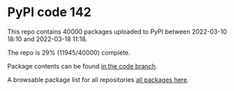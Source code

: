# PyPI code 142

This repo contains 40000 packages uploaded to PyPI between 
2022-03-10 18:10 and 2022-03-18 11:18.

The repo is 29% (11945/40000) complete.

Package contents can be found [in the code branch](https://github.com/pypi-data/pypi-mirror-142/tree/code/packages).

A browsable package list for all repositories [all packages here](https://pypi-data.github.io/website/repositories/pypi-mirror-142).


